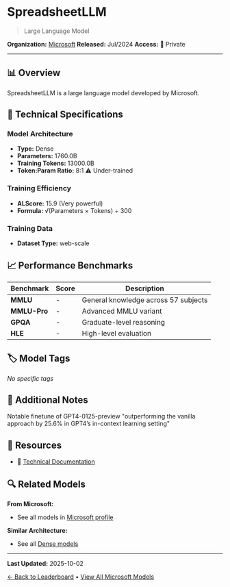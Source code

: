 # SpreadsheetLLM

> Large Language Model

**Organization:** [Microsoft](../../labs/microsoft.md)
**Released:** Jul/2024
**Access:** 🔴 Private

---

## 📊 Overview

SpreadsheetLLM is a large language model developed by Microsoft.

## 🔧 Technical Specifications

### Model Architecture
- **Type:** Dense
- **Parameters:** 1760.0B
- **Training Tokens:** 13000.0B
- **Token:Param Ratio:** 8:1 ⚠️ Under-trained

### Training Efficiency
- **ALScore:** 15.9 (Very powerful)
- **Formula:** √(Parameters × Tokens) ÷ 300

### Training Data
- **Dataset Type:** web-scale

## 📈 Performance Benchmarks

| Benchmark | Score | Description |
|-----------|-------|-------------|
| **MMLU** | - | General knowledge across 57 subjects |
| **MMLU-Pro** | - | Advanced MMLU variant |
| **GPQA** | - | Graduate-level reasoning |
| **HLE** | - | High-level evaluation |

## 🏷️ Model Tags

_No specific tags_

## 📝 Additional Notes

Notable finetune of GPT4-0125-preview "outperforming the vanilla approach by 25.6% in GPT4’s in-context learning setting"

## 🔗 Resources

- 📄 [Technical Documentation](https://arxiv.org/abs/2407.09025v1)

## 🔍 Related Models

**From Microsoft:**
- See all models in [Microsoft profile](../../labs/microsoft.md)

**Similar Architecture:**
- See all [Dense models](../../architectures/dense.md)

---

**Last Updated:** 2025-10-02

[← Back to Leaderboard](../../README.md) • [View All Microsoft Models](../../labs/microsoft.md)
